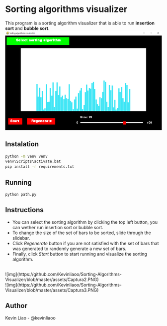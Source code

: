 # Sorting algorithms visualizer
This program is a sorting algorithm visualizer that is able to run **insertion sort** and **bubble sort**. <br>
![img](https://github.com/Kevinliaoo/Sorting-Algorithms-Visualizer/blob/master/assets/Captura1.PNG)
<br>

## Instalation 
```bash
python -m venv venv 
venv\Scripts\activate.bat
pip install -r requirements.txt
```

## Running 
```bash
python path.py
```

## Instructions 

* You can select the sorting algorithm by clicking the top left button, you can wether run insertion sort or bubble sort. 
* To change the size of the set of bars to be sorted, slide through the slidebar. 
* Click *Regenerate* button if you are not satisfied with the set of bars that was generated to randomly generate a new set of bars.
* Finally, click *Start* button to start running and visualize the sorting algorithm. 
<br>
![img](https://github.com/Kevinliaoo/Sorting-Algorithms-Visualizer/blob/master/assets/Captura2.PNG)
<br>
![img](https://github.com/Kevinliaoo/Sorting-Algorithms-Visualizer/blob/master/assets/Captura3.PNG)

## Author 
Kevin Liao - @kevinliaoo